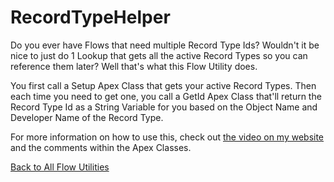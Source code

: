 # RecordTypeHelper
Do you ever have Flows that need multiple Record Type Ids? Wouldn't it be nice to just do 1 Lookup that gets all the active Record Types so you can reference them later? Well that's what this Flow Utility does.

You first call a Setup Apex Class that gets your active Record Types. Then each time you need to get one, you call a GetId Apex Class that'll return the Record Type Id as a String Variable for you based on the Object Name and Developer Name of the Record Type.  

For more information on how to use this, check out [the video on my website](http://brettbarlow.com) and the comments within the Apex Classes.  

[Back to All Flow Utilities](/../../)
